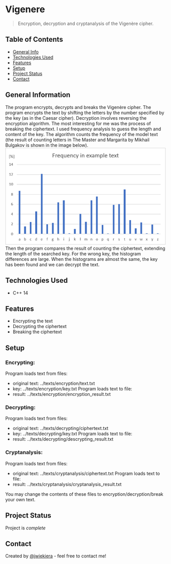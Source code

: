 # Vigenere
> Encryption, decryption and cryptanalysis of the Vigenère cipher.


## Table of Contents
* [General Info](#general-information)
* [Technologies Used](#technologies-used)
* [Features](#features)
* [Setup](#setup)
* [Project Status](#project-status)
* [Contact](#contact)


## General Information
The program encrypts, decrypts and breaks the Vigenère cipher. 
The program encrypts the text by shifting the letters by the number specified by the key (as in the Caesar cipher). Decryption involves reversing the encryption algorithm.
The most interesting for me was the process of breaking the ciphertext. I used frequency analysis to guess the length and content of the key. The algorithm counts the frequency of the model text (the result of counting letters in The Master and Margarita by Mikhail Bulgakov is shown in the image below).
![Frequency schema](./images/schema.jpg)
Then the program compares the result of counting the ciphertext, extending the length of the searched key. For the wrong key, the histogram differences are large. When the histograms are almost the same, the key has been found and we can decrypt the text.


## Technologies Used
- C++ 14


## Features
- Encrypting the text
- Decrypting the ciphertext
- Breaking the ciphertext


## Setup
### Encrypting:
Program loads text from files:
- original text: ../texts/encryption/text.txt
- key: ../texts/encryption/key.txt
Program loads text to file:
- result: ../texts/encryption/encryption_result.txt
### Decrypting:
Program loads text from files:
- original text: ../texts/decrypting/ciphertext.txt
- key: ../texts/decrypting/key.txt
Program loads text to file:
- result: ../texts/decrypting/descrypting_result.txt
### Cryptanalysis:
Program loads text from files:
- original text: ../texts/cryptanalysis/ciphertext.txt
Program loads text to file:
- result: ../texts/cryptanalysis/cryptanalysis_result.txt

You may change the contents of these files to encryption/decryption/break your own text.


## Project Status
Project is _complete_ 


## Contact
Created by [@jwiekiera](https://github.com/jwiekiera) - feel free to contact me!


